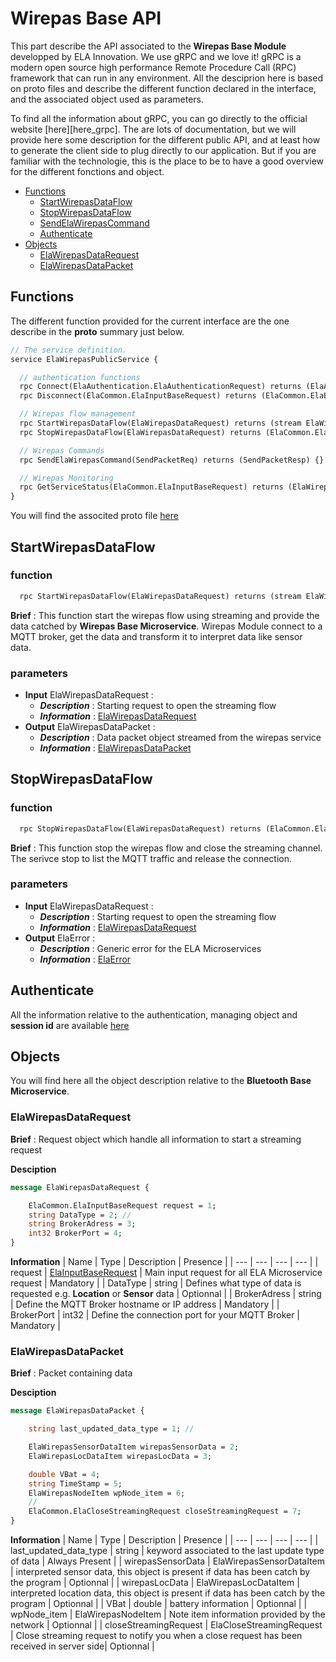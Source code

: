# Wirepas Base API
This part describe the API associated to the **Wirepas Base Module** developped by ELA Innovation. We use gRPC and we love it! gRPC is a modern open source high performance Remote Procedure Call (RPC) framework that can run in any environment. All the desciprion here is based on proto files and describe the different function declared in the interface, and the associated object used as parameters.

To find all the information about gRPC, you can go directly to the official website [here][here_grpc]. The are lots of documentation, but we will provide here some description for the different public API, and at least how to generate the client side to plug directly to our application. But if you are familiar with the technologie, this is the place to be to have a good overview for the different fonctions and object.

- [Functions](#functions)
    - [StartWirepasDataFlow](#startbluetoothlistening)
    - [StopWirepasDataFlow](#getscanneddevices)
    - [SendElaWirepasCommand](#stopbluetoothlistening)
    - [Authenticate](#authenticate)
- [Objects](#objects)
    - [ElaWirepasDataRequest](#elawirepasdatarequest)
    - [ElaWirepasDataPacket](#elawirepasdatapacket)

## Functions
The different function provided for the current interface are the one describe in the **proto** summary just below.
```proto
// The service definition.
service ElaWirepasPublicService {

  // authentication functions
  rpc Connect(ElaAuthentication.ElaAuthenticationRequest) returns (ElaAuthentication.ElaAuthenticationResponse) {}
  rpc Disconnect(ElaCommon.ElaInputBaseRequest) returns (ElaCommon.ElaError) {}

  // Wirepas flow management
  rpc StartWirepasDataFlow(ElaWirepasDataRequest) returns (stream ElaWirepasDataPacket) {}
  rpc StopWirepasDataFlow(ElaWirepasDataRequest) returns (ElaCommon.ElaError) {}

  // Wirepas Commands
  rpc SendElaWirepasCommand(SendPacketReq) returns (SendPacketResp) {}

  // Wirepas Monitoring
  rpc GetServiceStatus(ElaCommon.ElaInputBaseRequest) returns (ElaWirepasMicroserviceStatus) {}
}
```

You will find the associted proto file [here](https://github.com/elaInnovation/elaMicroserviceGrpc/blob/master/Protos/Wirepas/ElaWirepasPublicAPI.proto)

## StartWirepasDataFlow
### function
```proto
  rpc StartWirepasDataFlow(ElaWirepasDataRequest) returns (stream ElaWirepasDataPacket) {}
```

**Brief** : This function start the wirepas flow using streaming and provide the data catched by **Wirepas Base Microservice**. Wirepas Module connect to a MQTT broker, get the data and transform it to interpret data like sensor data.

### parameters
- **Input** ElaWirepasDataRequest :
    - ***Description*** : Starting request to open the streaming flow 
    - ***Information*** : [ElaWirepasDataRequest](#elawirepasdatarequest)
- **Output** ElaWirepasDataPacket : 
    - ***Description*** : Data packet object streamed from the wirepas service 
    - ***Information*** : [ElaWirepasDataPacket](#elawirepasdatapacket)

## StopWirepasDataFlow
### function
```proto
  rpc StopWirepasDataFlow(ElaWirepasDataRequest) returns (ElaCommon.ElaError) {}
```

**Brief** : This function stop the wirepas flow and close the streaming channel. The serivce stop to list the MQTT traffic and release the connection.

### parameters
- **Input** ElaWirepasDataRequest :
    - ***Description*** : Starting request to open the streaming flow 
    - ***Information*** : [ElaWirepasDataRequest](#elawirepasdatarequest)
- **Output** ElaError : 
    - ***Description*** : Generic error for the ELA Microservices
    - ***Information*** : [ElaError](https://github.com/elaInnovation/elaMicroserviceGrpc/blob/master/Documentation/Ela%20Common/README.md#elaerror)  

## Authenticate
All the information relative to the authentication, managing object and **session id** are available [here](https://github.com/elaInnovation/ELA-Microservices/blob/master/Documentation/Authentication/README.md)

## Objects
You will find here all the object description relative to the **Bluetooth Base Microservice**.

### ElaWirepasDataRequest
**Brief** : Request object which handle all information to start a streaming request

**Desciption**
```proto
message ElaWirepasDataRequest {

	ElaCommon.ElaInputBaseRequest request = 1;
	string DataType = 2; // 
	string BrokerAdress = 3;
	int32 BrokerPort = 4;
}
````

**Information**
| Name | Type | Description | Presence |
| --- | --- | --- | --- |
| request | [ElaInputBaseRequest](https://github.com/elaInnovation/elaMicroserviceGrpc/blob/master/Documentation/Ela%20Common/README.md#elainputbaserequest) | Main input request for all ELA Microservice request | Mandatory |
| DataType | string | Defines what type of data is requested e.g. **Location** or **Sensor** data | Optionnal |
| BrokerAdress | string | Define the MQTT Broker hostname or IP address | Mandatory |
| BrokerPort | int32 | Define the connection port for your MQTT Broker | Mandatory |

### ElaWirepasDataPacket 
**Brief** : Packet containing data

**Desciption**
```proto
message ElaWirepasDataPacket {

	string last_updated_data_type = 1; // 

	ElaWirepasSensorDataItem wirepasSensorData = 2;
	ElaWirepasLocDataItem wirepasLocData = 3;

	double VBat = 4;
	string TimeStamp = 5;
	ElaWirepasNodeItem wpNode_item = 6;
	//
	ElaCommon.ElaCloseStreamingRequest closeStreamingRequest = 7;
}
````

**Information**
| Name | Type | Description | Presence |
| --- | --- | --- | --- |
| last_updated_data_type | string | keyword associated to the last update type of data | Always Present |
| wirepasSensorData | ElaWirepasSensorDataItem | interpreted sensor data, this object is present if data has been catch by the program | Optionnal |
| wirepasLocData | ElaWirepasLocDataItem | interpreted location data, this object is present if data has been catch by the program | Optionnal |
| VBat | double | battery information | Optionnal |
| wpNode_item | ElaWirepasNodeItem | Note item information provided by the network | Optionnal |
| closeStreamingRequest | ElaCloseStreamingRequest | Close streaming request to notify you when a close request has been received in server side| Optionnal |
